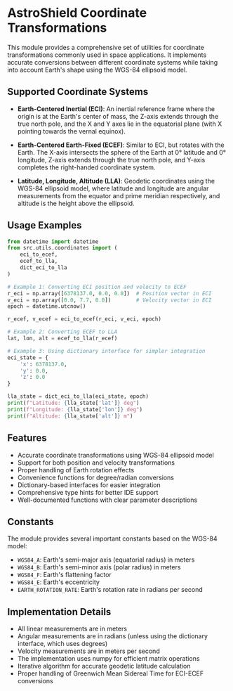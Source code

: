 # AstroShield Coordinate Transformations

This module provides a comprehensive set of utilities for coordinate transformations commonly used in space applications. It implements accurate conversions between different coordinate systems while taking into account Earth's shape using the WGS-84 ellipsoid model.

## Supported Coordinate Systems

- **Earth-Centered Inertial (ECI)**: An inertial reference frame where the origin is at the Earth's center of mass, the Z-axis extends through the true north pole, and the X and Y axes lie in the equatorial plane (with X pointing towards the vernal equinox).

- **Earth-Centered Earth-Fixed (ECEF)**: Similar to ECI, but rotates with the Earth. The X-axis intersects the sphere of the Earth at 0° latitude and 0° longitude, Z-axis extends through the true north pole, and Y-axis completes the right-handed coordinate system.

- **Latitude, Longitude, Altitude (LLA)**: Geodetic coordinates using the WGS-84 ellipsoid model, where latitude and longitude are angular measurements from the equator and prime meridian respectively, and altitude is the height above the ellipsoid.

## Usage Examples

```python
from datetime import datetime
from src.utils.coordinates import (
    eci_to_ecef,
    ecef_to_lla,
    dict_eci_to_lla
)

# Example 1: Converting ECI position and velocity to ECEF
r_eci = np.array([6378137.0, 0.0, 0.0])  # Position vector in ECI
v_eci = np.array([0.0, 7.7, 0.0])        # Velocity vector in ECI
epoch = datetime.utcnow()

r_ecef, v_ecef = eci_to_ecef(r_eci, v_eci, epoch)

# Example 2: Converting ECEF to LLA
lat, lon, alt = ecef_to_lla(r_ecef)

# Example 3: Using dictionary interface for simpler integration
eci_state = {
    'x': 6378137.0,
    'y': 0.0,
    'z': 0.0
}

lla_state = dict_eci_to_lla(eci_state, epoch)
print(f"Latitude: {lla_state['lat']} deg")
print(f"Longitude: {lla_state['lon']} deg")
print(f"Altitude: {lla_state['alt']} m")
```

## Features

- Accurate coordinate transformations using WGS-84 ellipsoid model
- Support for both position and velocity transformations
- Proper handling of Earth rotation effects
- Convenience functions for degree/radian conversions
- Dictionary-based interfaces for easier integration
- Comprehensive type hints for better IDE support
- Well-documented functions with clear parameter descriptions

## Constants

The module provides several important constants based on the WGS-84 model:

- `WGS84_A`: Earth's semi-major axis (equatorial radius) in meters
- `WGS84_B`: Earth's semi-minor axis (polar radius) in meters
- `WGS84_F`: Earth's flattening factor
- `WGS84_E`: Earth's eccentricity
- `EARTH_ROTATION_RATE`: Earth's rotation rate in radians per second

## Implementation Details

- All linear measurements are in meters
- Angular measurements are in radians (unless using the dictionary interface, which uses degrees)
- Velocity measurements are in meters per second
- The implementation uses numpy for efficient matrix operations
- Iterative algorithm for accurate geodetic latitude calculation
- Proper handling of Greenwich Mean Sidereal Time for ECI-ECEF conversions 